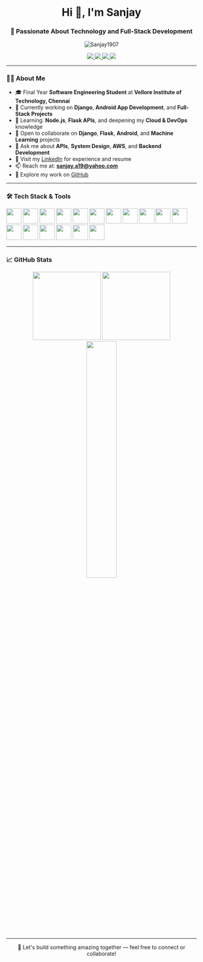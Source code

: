 <h1 align="center">Hi 👋, I'm Sanjay</h1>
<h3 align="center">🚀 Passionate About Technology and Full-Stack Development</h3>

<p align="center">
  <img src="https://komarev.com/ghpvc/?username=Sanjay1907&label=Profile%20views&color=blueviolet&style=flat-square" alt="Sanjay1907" />
</p>

<p align="center">
  <a href="https://www.linkedin.com/in/sanjay-a-987908225/" target="_blank">
    <img src="https://img.shields.io/badge/LinkedIn-%230077B5.svg?&style=for-the-badge&logo=linkedin&logoColor=white" />
  </a>
  <a href="mailto:sanjay.a19@yahoo.com">
    <img src="https://img.shields.io/badge/Email-%23D14836.svg?&style=for-the-badge&logo=gmail&logoColor=white" />
  </a>
  <a href="https://twitter.com/imsanjuu_03" target="_blank">
    <img src="https://img.shields.io/badge/Twitter-%231DA1F2.svg?&style=for-the-badge&logo=twitter&logoColor=white" />
  </a>
  <a href="https://www.instagram.com/__sanjxy._/" target="_blank">
    <img src="https://img.shields.io/badge/Instagram-%23E4405F.svg?&style=for-the-badge&logo=instagram&logoColor=white" />
  </a>
</p>

---

### 👨‍💻 About Me
- 🎓 Final Year **Software Engineering Student** at **Vellore Institute of Technology, Chennai**  
- 🔭 Currently working on **Django**, **Android App Development**, and **Full-Stack Projects**
- 🌱 Learning: **Node.js**, **Flask APIs**, and deepening my **Cloud & DevOps** knowledge
- 👯 Open to collaborate on **Django**, **Flask**, **Android**, and **Machine Learning** projects
- 💬 Ask me about **APIs**, **System Design**, **AWS**, and **Backend Development**
- 💼 Visit my [LinkedIn](https://www.linkedin.com/in/sanjay-a-987908225/) for experience and resume  
- 📫 Reach me at: **sanjay.a19@yahoo.com**
- 🔗 Explore my work on [GitHub](https://github.com/Sanjay1907)

---

### 🛠️ Tech Stack & Tools

<p align="left">
  <img src="https://cdn.jsdelivr.net/gh/devicons/devicon/icons/python/python-original.svg" height="40" />
  <img src="https://cdn.jsdelivr.net/gh/devicons/devicon/icons/django/django-plain.svg" height="40" />
  <img src="https://cdn.jsdelivr.net/gh/devicons/devicon/icons/spring/spring-original.svg" height="40" />
  <img src="https://cdn.jsdelivr.net/gh/devicons/devicon/icons/flask/flask-original.svg" height="40" />
  <img src="https://cdn.jsdelivr.net/gh/devicons/devicon/icons/javascript/javascript-original.svg" height="40" />
  <img src="https://cdn.jsdelivr.net/gh/devicons/devicon/icons/nodejs/nodejs-original.svg" height="40" />
  <img src="https://cdn.jsdelivr.net/gh/devicons/devicon/icons/html5/html5-original.svg" height="40" />
  <img src="https://cdn.jsdelivr.net/gh/devicons/devicon/icons/css3/css3-original.svg" height="40" />
  <img src="https://cdn.jsdelivr.net/gh/devicons/devicon/icons/android/android-original.svg" height="40" />
  <img src="https://cdn.jsdelivr.net/gh/devicons/devicon/icons/postgresql/postgresql-original.svg" height="40" />
  <img src="https://cdn.jsdelivr.net/gh/devicons/devicon/icons/mysql/mysql-original.svg" height="40" />
  <img src="https://cdn.jsdelivr.net/gh/devicons/devicon/icons/git/git-original.svg" height="40" />
  <img src="https://cdn.jsdelivr.net/gh/devicons/devicon/icons/figma/figma-original.svg" height="40" />
  <img src="https://cdn.jsdelivr.net/gh/devicons/devicon/icons/c/c-original.svg" height="40" />
  <img src="https://cdn.jsdelivr.net/gh/devicons/devicon/icons/cplusplus/cplusplus-original.svg" height="40" />
  <img src="https://cdn.jsdelivr.net/gh/devicons/devicon/icons/amazonwebservices/amazonwebservices-original.svg" height="40" />
  <img src="https://upload.wikimedia.org/wikipedia/commons/2/21/Matlab_Logo.png" height="40" />
</p>

---

### 📈 GitHub Stats

<div align="center">
  <img src="https://github-readme-stats.vercel.app/api?username=Sanjay1907&theme=radical&show_icons=true&count_private=true&hide_border=true" height="180px"/>
  <img src="https://github-readme-streak-stats.herokuapp.com/?user=Sanjay1907&theme=radical&hide_border=true" height="180px"/>
</div>

<div align="center">
  <img src="https://github-readme-stats.vercel.app/api/top-langs/?username=Sanjay1907&layout=compact&theme=radical&hide_border=true" width="40%" />
</div>

---

<div align="center">
  💬 Let's build something amazing together — feel free to connect or collaborate!
</div>
